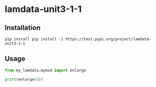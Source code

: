 # lamdata-unit3-1-1
## Installation
```
pip install pip install -i https://test.pypi.org/project/lamdata-unit3-1-1
```


## Usage



```py
from my_lamdata.mymod import enlarge

print(enlarge(8))
```


